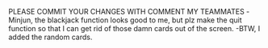 PLEASE COMMIT YOUR CHANGES WITH COMMENT MY TEAMMATES
-Minjun, the blackjack function looks good to me, but plz make the quit function so that I can get rid of those damn cards out of the screen.
-BTW, I added the random cards.
